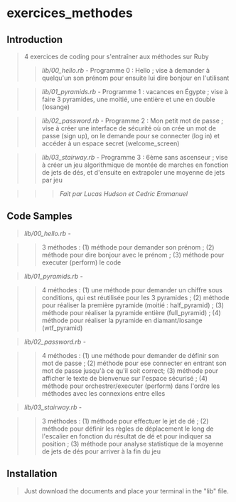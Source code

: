 # exercices_methodes

## Introduction

> 4 exercices de coding pour s'entraîner aux méthodes sur Ruby
>>    *lib/00_hello.rb* - Programme 0 : Hello ; vise à demander à quelqu'un son prénom pour ensuite lui dire bonjour en l'utilisant

>>    *lib/01_pyramids.rb* - Programme 1 : vacances en Égypte ; vise à faire 3 pyramides, une moitié, une entière et une en double (losange)

>>    *lib/02_password.rb* - Programme 2 : Mon petit mot de passe ; vise à créer une interface de sécurité où on crée un mot de passe (sign up), on le demande pour se connecter (log in) et accéder à un espace secret (welcome_screen)

>>    *lib/03_stairway.rb* - Programme 3 : 6ème sans ascenseur ; vise à créer un jeu algorithmique de montée de marches en fonction de jets de dés, et d'ensuite en extrapoler une moyenne de jets par jeu 

>>> *Fait par Lucas Hudson et Cedric Emmanuel*    

## Code Samples

> *lib/00_hello.rb* - 

>> 3 méthodes : (1) méthode pour demander son prénom ; (2) méthode pour dire bonjour avec le prénom ; (3) méthode pour executer (perform) le code 

> *lib/01_pyramids.rb* -

>> 4 méthodes : (1) une méthode pour demander un chiffre sous conditions, qui est réutilisée pour les 3 pyramides ; (2) méthode pour réaliser la première pyramide (moitié : half_pyramid)  ; (3) méthode pour réaliser la pyramide entière (full_pyramid) ; (4) méthode pour réaliser la pyramide en diamant/losange (wtf_pyramid)

> *lib/02_password.rb* - 

>> 4 méthodes : (1) une méthode pour demander de définir son mot de passe ; (2) méthode pour ese connecter en entrant son mot de passe jusqu'à ce qu'il soit correct; (3) méthode pour afficher le texte de bienvenue sur l'espace sécurisé ; (4) méthode pour orchestrer/executer (perform) dans l'ordre les méthodes avec les connexions entre elles

> *lib/03_stairway.rb* - 

>> 3 méthodes : (1) méthode pour effectuer le jet de dé ; (2) méthode pour définir les règles de déplacement le long de l'escalier en fonction du résultat de dé et pour indiquer sa position ; (3) méthode pour analyse statistique de la moyenne de jets de dés pour arriver à la fin du jeu


## Installation

> Just download the documents and place your terminal in the "lib" file.
